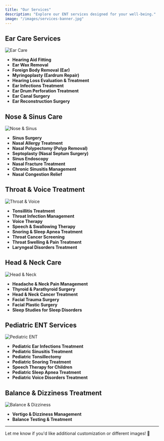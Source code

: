 ```yaml
---
title: "Our Services"
description: "Explore our ENT services designed for your well-being."
image: "/images/services-banner.jpg"
---
```


## Ear Care Services  
![Ear Care](../public/images/ear-care.jpg)  
- **Hearing Aid Fitting**  
- **Ear Wax Removal**  
- **Foreign Body Removal (Ear)**  
- **Myringoplasty (Eardrum Repair)**  
- **Hearing Loss Evaluation & Treatment**  
- **Ear Infections Treatment**  
- **Ear Drum Perforation Treatment**  
- **Ear Canal Surgery**  
- **Ear Reconstruction Surgery**  

## Nose & Sinus Care  
![Nose & Sinus](../public/images/nose-sinus.jpg)  
- **Sinus Surgery**  
- **Nasal Allergy Treatment**  
- **Nasal Polypectomy (Polyp Removal)**  
- **Septoplasty (Nasal Septum Surgery)**  
- **Sinus Endoscopy**  
- **Nasal Fracture Treatment**  
- **Chronic Sinusitis Management**  
- **Nasal Congestion Relief**  

## Throat & Voice Treatment  
![Throat & Voice](../public/images/throat-voice.jpg)  
- **Tonsillitis Treatment**  
- **Throat Infection Management**  
- **Voice Therapy**  
- **Speech & Swallowing Therapy**  
- **Snoring & Sleep Apnea Treatment**  
- **Throat Cancer Screening**  
- **Throat Swelling & Pain Treatment**  
- **Laryngeal Disorders Treatment**  

## Head & Neck Care  
![Head & Neck](../public/images/head-neck.jpg)  
- **Headache & Neck Pain Management**  
- **Thyroid & Parathyroid Surgery**  
- **Head & Neck Cancer Treatment**  
- **Facial Trauma Surgery**  
- **Facial Plastic Surgery**  
- **Sleep Studies for Sleep Disorders**  

## Pediatric ENT Services  
![Pediatric ENT](../public/images/pediatric-ent.jpg)  
- **Pediatric Ear Infections Treatment**  
- **Pediatric Sinusitis Treatment**  
- **Pediatric Tonsillectomy**  
- **Pediatric Snoring Treatment**  
- **Speech Therapy for Children**  
- **Pediatric Sleep Apnea Treatment**  
- **Pediatric Voice Disorders Treatment**  


## Balance & Dizziness Treatment  
![Balance & Dizziness](../public/images/balance-dizziness.jpg)  
- **Vertigo & Dizziness Management**  
- **Balance Testing & Treatment**  

---

Let me know if you'd like additional customization or different images! 🚀
